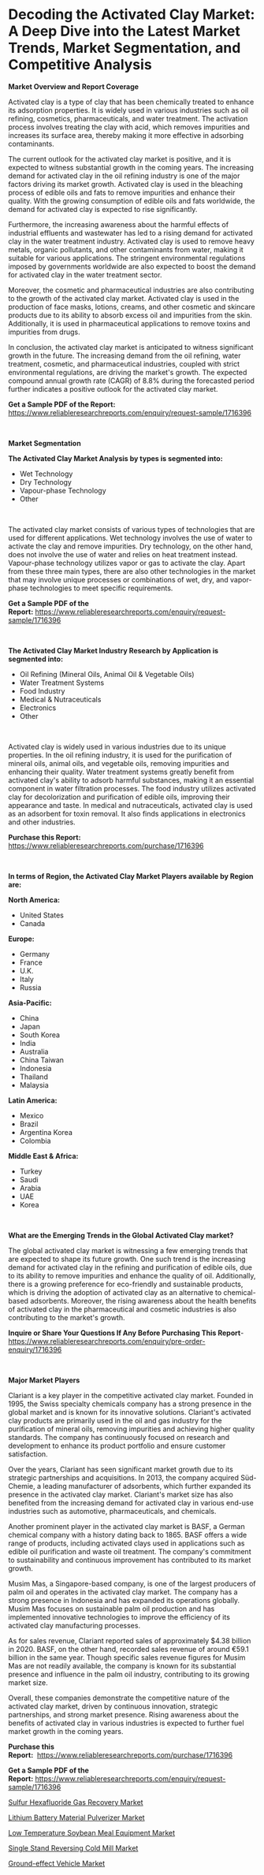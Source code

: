 <p><h1>Decoding the Activated Clay Market: A Deep Dive into the Latest Market Trends, Market Segmentation, and Competitive Analysis</h1></p><p><strong>Market Overview and Report Coverage</strong></p>
<p><p>Activated clay is a type of clay that has been chemically treated to enhance its adsorption properties. It is widely used in various industries such as oil refining, cosmetics, pharmaceuticals, and water treatment. The activation process involves treating the clay with acid, which removes impurities and increases its surface area, thereby making it more effective in adsorbing contaminants.</p><p>The current outlook for the activated clay market is positive, and it is expected to witness substantial growth in the coming years. The increasing demand for activated clay in the oil refining industry is one of the major factors driving its market growth. Activated clay is used in the bleaching process of edible oils and fats to remove impurities and enhance their quality. With the growing consumption of edible oils and fats worldwide, the demand for activated clay is expected to rise significantly.</p><p>Furthermore, the increasing awareness about the harmful effects of industrial effluents and wastewater has led to a rising demand for activated clay in the water treatment industry. Activated clay is used to remove heavy metals, organic pollutants, and other contaminants from water, making it suitable for various applications. The stringent environmental regulations imposed by governments worldwide are also expected to boost the demand for activated clay in the water treatment sector.</p><p>Moreover, the cosmetic and pharmaceutical industries are also contributing to the growth of the activated clay market. Activated clay is used in the production of face masks, lotions, creams, and other cosmetic and skincare products due to its ability to absorb excess oil and impurities from the skin. Additionally, it is used in pharmaceutical applications to remove toxins and impurities from drugs.</p><p>In conclusion, the activated clay market is anticipated to witness significant growth in the future. The increasing demand from the oil refining, water treatment, cosmetic, and pharmaceutical industries, coupled with strict environmental regulations, are driving the market's growth. The expected compound annual growth rate (CAGR) of 8.8% during the forecasted period further indicates a positive outlook for the activated clay market.</p></p>
<p><strong>Get a Sample PDF of the Report:</strong> <a href="https://www.reliableresearchreports.com/enquiry/request-sample/1716396">https://www.reliableresearchreports.com/enquiry/request-sample/1716396</a></p>
<p>&nbsp;</p>
<p><strong>Market Segmentation</strong></p>
<p><strong>The Activated Clay Market Analysis by types is segmented into:</strong></p>
<p><ul><li>Wet Technology</li><li>Dry Technology</li><li>Vapour-phase Technology</li><li>Other</li></ul></p>
<p>&nbsp;</p>
<p><p>The activated clay market consists of various types of technologies that are used for different applications. Wet technology involves the use of water to activate the clay and remove impurities. Dry technology, on the other hand, does not involve the use of water and relies on heat treatment instead. Vapour-phase technology utilizes vapor or gas to activate the clay. Apart from these three main types, there are also other technologies in the market that may involve unique processes or combinations of wet, dry, and vapor-phase technologies to meet specific requirements.</p></p>
<p><strong>Get a Sample PDF of the Report:</strong>&nbsp;<a href="https://www.reliableresearchreports.com/enquiry/request-sample/1716396">https://www.reliableresearchreports.com/enquiry/request-sample/1716396</a></p>
<p>&nbsp;</p>
<p><strong>The Activated Clay Market Industry Research by Application is segmented into:</strong></p>
<p><ul><li>Oil Refining (Mineral Oils, Animal Oil & Vegetable Oils)</li><li>Water Treatment Systems</li><li>Food Industry</li><li>Medical & Nutraceuticals</li><li>Electronics</li><li>Other</li></ul></p>
<p>&nbsp;</p>
<p><p>Activated clay is widely used in various industries due to its unique properties. In the oil refining industry, it is used for the purification of mineral oils, animal oils, and vegetable oils, removing impurities and enhancing their quality. Water treatment systems greatly benefit from activated clay's ability to adsorb harmful substances, making it an essential component in water filtration processes. The food industry utilizes activated clay for decolorization and purification of edible oils, improving their appearance and taste. In medical and nutraceuticals, activated clay is used as an adsorbent for toxin removal. It also finds applications in electronics and other industries.</p></p>
<p><strong>Purchase this Report:</strong>&nbsp; <a href="https://www.reliableresearchreports.com/purchase/1716396">https://www.reliableresearchreports.com/purchase/1716396</a></p>
<p>&nbsp;</p>
<p><strong>In terms of Region, the Activated Clay Market Players available by Region are:</strong></p>
<p>
    <p> <strong> North America: </strong>
        <ul>
            <li>United States</li>
            <li>Canada</li>
        </ul>
        </p> 
    <p> <strong> Europe: </strong>
        <ul>
            <li>Germany</li>
            <li>France</li>
            <li>U.K.</li>
            <li>Italy</li>
            <li>Russia</li>
        </ul>
        </p> 
    <p> <strong> Asia-Pacific: </strong>
        <ul>
            <li>China</li>
            <li>Japan</li>
            <li>South Korea</li>
            <li>India</li>
            <li>Australia</li>
            <li>China Taiwan</li>
            <li>Indonesia</li>
            <li>Thailand</li>
            <li>Malaysia</li>
        </ul>
        </p> 
    <p> <strong> Latin America: </strong>
        <ul>
            <li>Mexico</li>
            <li>Brazil</li>
            <li>Argentina Korea</li>
            <li>Colombia</li>
        </ul>
        </p> 
    <p> <strong> Middle East & Africa: </strong>
        <ul>
            <li>Turkey</li>
            <li>Saudi</li>
            <li>Arabia</li>
            <li>UAE</li>
            <li>Korea</li>
        </ul>
    </p>
    </p>
<p>&nbsp;</p>
<p><strong>What are the Emerging Trends in the Global Activated Clay market?</strong></p>
<p><p>The global activated clay market is witnessing a few emerging trends that are expected to shape its future growth. One such trend is the increasing demand for activated clay in the refining and purification of edible oils, due to its ability to remove impurities and enhance the quality of oil. Additionally, there is a growing preference for eco-friendly and sustainable products, which is driving the adoption of activated clay as an alternative to chemical-based adsorbents. Moreover, the rising awareness about the health benefits of activated clay in the pharmaceutical and cosmetic industries is also contributing to the market's growth.</p></p>
<p><strong>Inquire or Share Your Questions If Any Before Purchasing This Report</strong>- <a href="https://www.reliableresearchreports.com/enquiry/pre-order-enquiry/1716396">https://www.reliableresearchreports.com/enquiry/pre-order-enquiry/1716396</a></p>
<p>&nbsp;</p>
<p><strong>Major Market Players</strong></p>
<p><p>Clariant is a key player in the competitive activated clay market. Founded in 1995, the Swiss specialty chemicals company has a strong presence in the global market and is known for its innovative solutions. Clariant's activated clay products are primarily used in the oil and gas industry for the purification of mineral oils, removing impurities and achieving higher quality standards. The company has continuously focused on research and development to enhance its product portfolio and ensure customer satisfaction.</p><p>Over the years, Clariant has seen significant market growth due to its strategic partnerships and acquisitions. In 2013, the company acquired Süd-Chemie, a leading manufacturer of adsorbents, which further expanded its presence in the activated clay market. Clariant's market size has also benefited from the increasing demand for activated clay in various end-use industries such as automotive, pharmaceuticals, and chemicals.</p><p>Another prominent player in the activated clay market is BASF, a German chemical company with a history dating back to 1865. BASF offers a wide range of products, including activated clays used in applications such as edible oil purification and waste oil treatment. The company's commitment to sustainability and continuous improvement has contributed to its market growth.</p><p>Musim Mas, a Singapore-based company, is one of the largest producers of palm oil and operates in the activated clay market. The company has a strong presence in Indonesia and has expanded its operations globally. Musim Mas focuses on sustainable palm oil production and has implemented innovative technologies to improve the efficiency of its activated clay manufacturing processes.</p><p>As for sales revenue, Clariant reported sales of approximately $4.38 billion in 2020. BASF, on the other hand, recorded sales revenue of around €59.1 billion in the same year. Though specific sales revenue figures for Musim Mas are not readily available, the company is known for its substantial presence and influence in the palm oil industry, contributing to its growing market size.</p><p>Overall, these companies demonstrate the competitive nature of the activated clay market, driven by continuous innovation, strategic partnerships, and strong market presence. Rising awareness about the benefits of activated clay in various industries is expected to further fuel market growth in the coming years.</p></p>
<p><strong>Purchase this Report:</strong>&nbsp;&nbsp;<a href="https://www.reliableresearchreports.com/purchase/1716396">https://www.reliableresearchreports.com/purchase/1716396</a></p>
<p></p>
<p><strong>Get a Sample PDF of the Report:</strong>&nbsp;<a href="https://www.reliableresearchreports.com/enquiry/request-sample/1716396">https://www.reliableresearchreports.com/enquiry/request-sample/1716396</a></p>
<p><p><a href="https://medium.com/@ashleyhills1920/sulfur-hexafluoride-gas-recovery-market-outlook-industry-overview-and-forecast-2023-to-2030-c81500403f39">Sulfur Hexafluoride Gas Recovery Market</a></p><p><a href="https://medium.com/@omamuller06/lithium-battery-material-pulverizer-market-trends-and-market-analysis-forecasted-for-period-cefb11203819">Lithium Battery Material Pulverizer Market</a></p><p><a href="https://medium.com/@geneeffertz/low-temperature-soybean-meal-equipment-market-furnishes-information-on-market-share-market-trends-5dd144f11fa6">Low Temperature Soybean Meal Equipment Market</a></p><p><a href="https://medium.com/@tiannathiel2023/single-stand-reversing-cold-mill-market-insight-market-trends-growth-forecasted-from-2023-to-b730aa2a3697">Single Stand Reversing Cold Mill Market</a></p><p><a href="https://medium.com/@serenaframi/ground-effect-vehicle-market-insight-market-trends-growth-forecasted-from-2023-to-2030-98d9e5cd27b6">Ground-effect Vehicle Market</a></p></p>